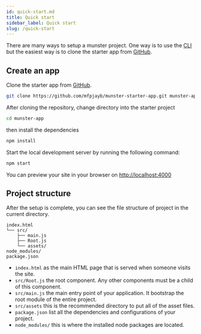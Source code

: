 ```yaml
---
id: quick-start.md
title: Quick start
sidebar_label: Quick start
slug: /quick-start
---
```


There are many ways to setup a munster project.
One way is to use the [CLI](cli-installation.md) but the easiest way is to clone the starter app from [GitHub](https://github.com/mfpjayb/munster-starter-app).

## Create an app

Clone the starter app from [GitHub](https://github.com/mfpjayb/munster-starter-app).

```bash
git clone https://github.com/mfpjayb/munster-starter-app.git munster-app
```
After cloning the repository, change directory into the starter project

```bash
cd munster-app
```

then install the dependencies

```bash
npm install
```
Start the local development server by running the following command:

```bash
npm start
```
You can preview your site in your browser on [http://localhost:4000](http://localhost:4000)

## Project structure

After the setup is complete, you can see the file structure of project in the current directory.

```
index.html
└── src/
    ├── main.js
    ├── Root.js
    └── assets/
node_modules/
package.json
```
* `index.html` as the main HTML page that is served when someone visits the site.
* `src/Root.js` the root component. Any other components must be a child of this component.
* `src/main.js` the main entry point of your application. It bootstrap the root module of the entire project.
* `src/assets` this is the recommended directory to put all of the asset files.
* `package.json` list all the dependencies and configurations of your project.
* `node_modules/` this is where the installed node packages are located.

